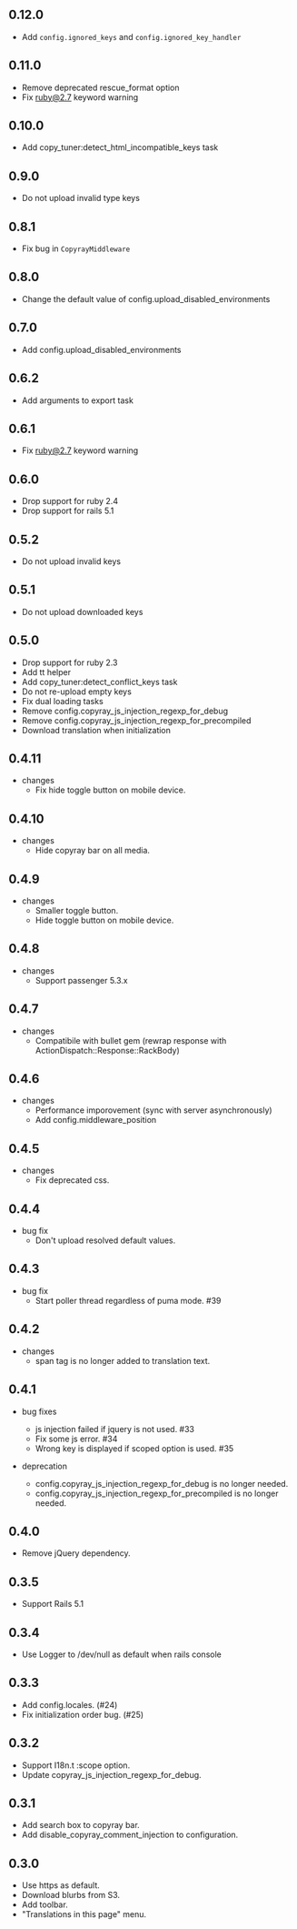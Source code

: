 ## 0.12.0

- Add `config.ignored_keys` and `config.ignored_key_handler`

## 0.11.0

- Remove deprecated rescue_format option
- Fix ruby@2.7 keyword warning

## 0.10.0

- Add copy_tuner:detect_html_incompatible_keys task

## 0.9.0

- Do not upload invalid type keys

## 0.8.1

- Fix bug in `CopyrayMiddleware`

## 0.8.0

- Change the default value of config.upload_disabled_environments

## 0.7.0

- Add config.upload_disabled_environments

## 0.6.2

- Add arguments to export task

## 0.6.1

- Fix ruby@2.7 keyword warning

## 0.6.0

- Drop support for ruby 2.4
- Drop support for rails 5.1

## 0.5.2

- Do not upload invalid keys

## 0.5.1

- Do not upload downloaded keys

## 0.5.0

- Drop support for ruby 2.3
- Add tt helper
- Add copy_tuner:detect_conflict_keys task
- Do not re-upload empty keys
- Fix dual loading tasks
- Remove config.copyray_js_injection_regexp_for_debug
- Remove config.copyray_js_injection_regexp_for_precompiled
- Download translation when initialization

## 0.4.11

- changes
  - Fix hide toggle button on mobile device.

## 0.4.10

- changes
  - Hide copyray bar on all media.

## 0.4.9

- changes
  - Smaller toggle button.
  - Hide toggle button on mobile device.

## 0.4.8

- changes
  - Support passenger 5.3.x

## 0.4.7

- changes
  - Compatibile with bullet gem (rewrap response with ActionDispatch::Response::RackBody)

## 0.4.6

- changes
  - Performance imporovement (sync with server asynchronously)
  - Add config.middleware_position

## 0.4.5

- changes
  - Fix deprecated css.

## 0.4.4

- bug fix
  - Don't upload resolved default values.

## 0.4.3

- bug fix
  - Start poller thread regardless of puma mode. #39

## 0.4.2

- changes
  - span tag is no longer added to translation text.

## 0.4.1

- bug fixes

  - js injection failed if jquery is not used. #33
  - Fix some js error. #34
  - Wrong key is displayed if scoped option is used. #35

- deprecation
  - config.copyray_js_injection_regexp_for_debug is no longer needed.
  - config.copyray_js_injection_regexp_for_precompiled is no longer needed.

## 0.4.0

- Remove jQuery dependency.

## 0.3.5

- Support Rails 5.1

## 0.3.4

- Use Logger to /dev/null as default when rails console

## 0.3.3

- Add config.locales. (#24)
- Fix initialization order bug. (#25)

## 0.3.2

- Support I18n.t :scope option.
- Update copyray_js_injection_regexp_for_debug.

## 0.3.1

- Add search box to copyray bar.
- Add disable_copyray_comment_injection to configuration.

## 0.3.0

- Use https as default.
- Download blurbs from S3.
- Add toolbar.
- "Translations in this page" menu.
